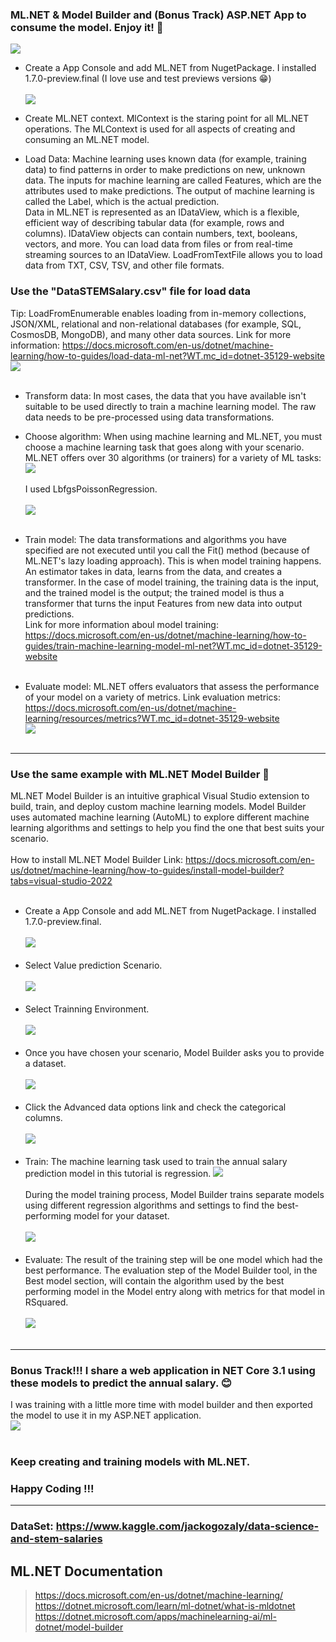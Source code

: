 ### ML.NET &  Model Builder and (Bonus Track) ASP.NET App to consume the model. Enjoy it! 🤟 <br />
![](images/MLNETAPI.png)<br />
+ Create a App Console and add ML.NET from NugetPackage. I installed 1.7.0-preview.final (I love use and test previews versions 😁)<br /><br />
![](images/mldotnet-0.png)<br />

+ Create ML.NET context. MlContext is the staring point for all ML.NET operations. The MLContext is used for all aspects of creating and consuming an ML.NET model.<br />
+ Load Data: Machine learning uses known data (for example, training data) to find patterns in order to make predictions on new, unknown data.
The inputs for machine learning are called Features, which are the attributes used to make predictions. The output of machine learning is called the Label, which is the actual prediction.<br />
Data in ML.NET is represented as an IDataView, which is a flexible, efficient way of describing tabular data (for example, rows and columns). IDataView objects can contain numbers, text, booleans, vectors, and more. You can load data from files or from real-time streaming sources to an IDataView.
LoadFromTextFile allows you to load data from TXT, CSV, TSV, and other file formats.<br />
### Use the "DataSTEMSalary.csv" file for load data<br />
Tip: LoadFromEnumerable enables loading from in-memory collections, JSON/XML, relational and non-relational databases (for example, SQL, CosmosDB, MongoDB), and many other data sources. Link for more information: https://docs.microsoft.com/en-us/dotnet/machine-learning/how-to-guides/load-data-ml-net?WT.mc_id=dotnet-35129-website
![](images/mldotnet-001.png)<br /><br />
+ Transform data: In most cases, the data that you have available isn't suitable to be used directly to train a machine learning model. The raw data needs to be pre-processed using data transformations.<br />
+ Choose algorithm: When using machine learning and ML.NET, you must choose a machine learning task that goes along with your scenario. ML.NET offers over 30 algorithms (or trainers) for a variety of ML tasks:
![](images/mldotnet-002.png)<br /><br />
I used LbfgsPoissonRegression.<br /><br />
![](images/mldotnet-00.png)<br /><br />
+ Train model: The data transformations and algorithms you have specified are not executed until you call the Fit() method (because of ML.NET's lazy loading approach). This is when model training happens. <br />
An estimator takes in data, learns from the data, and creates a transformer. In the case of model training, the training data is the input, and the trained model is the output; the trained model is thus a transformer that turns the input Features from new data into output predictions.<br />
Link for more information aboul model training: https://docs.microsoft.com/en-us/dotnet/machine-learning/how-to-guides/train-machine-learning-model-ml-net?WT.mc_id=dotnet-35129-website <br /><br />

+ Evaluate model: ML.NET offers evaluators that assess the performance of your model on a variety of metrics. Link evaluation metrics: https://docs.microsoft.com/en-us/dotnet/machine-learning/resources/metrics?WT.mc_id=dotnet-35129-website<br />
![](images/mldotnet-021.png)<br /><br />
-------------------------------------------------------------------------------------------------------------------------------------------------------------------------
### Use the same example with ML.NET Model Builder 💪<br />
ML.NET Model Builder is an intuitive graphical Visual Studio extension to build, train, and deploy custom machine learning models.
Model Builder uses automated machine learning (AutoML) to explore different machine learning algorithms and settings to help you find the one that best suits your scenario.<br /><br />
How to install ML.NET Model Builder Link: https://docs.microsoft.com/en-us/dotnet/machine-learning/how-to-guides/install-model-builder?tabs=visual-studio-2022 <br /> <br /> 
+ Create a App Console and add ML.NET from NugetPackage. I installed 1.7.0-preview.final. <br /> <br />
![](images/mldotnetModelBuilder-09.png)<br /><br />
+ Select Value prediction Scenario. <br /><br />
![](images/mldotnetModelBuilder-01.png)<br /><br />
+ Select Trainning Environment. <br /><br />
![](images/mldotnetModelBuilder-02.png)<br /><br />
+ Once you have chosen your scenario, Model Builder asks you to provide a dataset.<br /><br />
![](images/mldotnetModelBuilder-03.png)<br /><br />
+ Click the Advanced data options link and check the categorical columns. <br /><br />
![](images/mldotnetModelBuilder-10.png)<br /><br />
+ Train: The machine learning task used to train the annual salary prediction model in this tutorial is regression. 
![](images/mldotnetModelBuilder-04.png)<br /><br />
During the model training process, Model Builder trains separate models using different regression algorithms and settings to find the best-performing model for your dataset.<br /><br />
![](images/mldotnetModelBuilder-11.png)<br /><br />
+ Evaluate: The result of the training step will be one model which had the best performance. The evaluation step of the Model Builder tool, in the Best model section, will contain the algorithm used by the best performing model in the Model entry along with metrics for that model in RSquared. <br /><br />
![](images/mldotnetModelBuilder-12.png)<br /><br />
-------------------------------------------------------------------------------------------------------------------------------------------------------------------------
### Bonus Track!!! I share a web application in NET Core 3.1 using these models to predict the annual salary. 😊<br />
I was training with a little more time with model builder and then exported the model to use it in my ASP.NET application.<br />
![](images/ASPNETWebSalary.png)<br /><br />

### Keep creating and training models with ML.NET. <br />
### Happy Coding !!! 

-------------------------------------------------------------------------------------------------------------------------------------------------------------------------
### DataSet: https://www.kaggle.com/jackogozaly/data-science-and-stem-salaries

## ML.NET Documentation
>https://docs.microsoft.com/en-us/dotnet/machine-learning/<br />
>https://dotnet.microsoft.com/learn/ml-dotnet/what-is-mldotnet<br />
>https://dotnet.microsoft.com/apps/machinelearning-ai/ml-dotnet/model-builder
